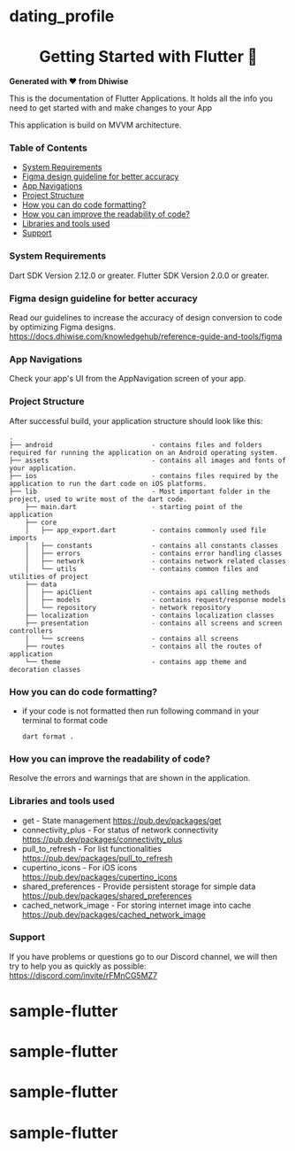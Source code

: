 
# dating_profile

<div>
  <h1 align="center">Getting Started with Flutter 🚀 </h1>
  <strong>
    Generated with ❤️ from Dhiwise
  </strong>
  <p>
    This is the documentation of Flutter Applications.
    It holds all the info you need to get started with
    and make changes to your App
  </p>
</div>

This application is build on MVVM architecture. 


### Table of Contents
- [System Requirements](#system-requirements)
- [Figma design guideline for better accuracy](#figma-design-guideline-for-better-accuracy)
- [App Navigations](#app-navigations)
- [Project Structure](#project-structure)
- [How you can do code formatting?](#how-you-can-do-code-formatting)
- [How you can improve the readability of code?](#how-you-can-improve-the-readability-of-code)
- [Libraries and tools used](#libraries-and-tools-used)
- [Support](#support)

### System Requirements

Dart SDK Version 2.12.0 or greater.
Flutter SDK Version 2.0.0 or greater.

### Figma design guideline for better accuracy

Read our guidelines to increase the accuracy of design conversion to code by optimizing Figma designs.
https://docs.dhiwise.com/knowledgehub/reference-guide-and-tools/figma

### App Navigations

Check your app's UI from the AppNavigation screen of your app.

### Project Structure

After successful build, your application structure should look like this:

```
.
├── android                         - contains files and folders required for running the application on an Android operating system.
├── assets                          - contains all images and fonts of your application.
├── ios                             - contains files required by the application to run the dart code on iOS platforms.
├── lib                             - Most important folder in the project, used to write most of the dart code.
    ├── main.dart                   - starting point of the application
    ├── core
    │   ├── app_export.dart         - contains commonly used file imports 
    │   ├── constants               - contains all constants classes
    │   ├── errors                  - contains error handling classes                  
    │   ├── network                 - contains network related classes
    │   └── utils                   - contains common files and utilities of project
    ├── data
    │   ├── apiClient               - contains api calling methods 
    │   ├── models                  - contains request/response models 
    │   └── repository              - network repository
    ├── localization                - contains localization classes
    ├── presentation                - contains all screens and screen controllers
    │   └── screens                 - contains all screens
    ├── routes                      - contains all the routes of application
    └── theme                       - contains app theme and decoration classes
```

### How you can do code formatting?

- if your code is not formatted then run following command in your terminal to format code
  ```
  dart format .
  ```

### How you can improve the readability of code?

Resolve the errors and warnings that are shown in the application.

### Libraries and tools used

- get - State management
https://pub.dev/packages/get
- connectivity_plus - For status of network connectivity
https://pub.dev/packages/connectivity_plus
- pull_to_refresh - For list functionalities
https://pub.dev/packages/pull_to_refresh
- cupertino_icons - For iOS icons
https://pub.dev/packages/cupertino_icons
- shared_preferences - Provide persistent storage for simple data
https://pub.dev/packages/shared_preferences
- cached_network_image - For storing internet image into cache
https://pub.dev/packages/cached_network_image
    
### Support

If you have problems or questions go to our Discord channel, we will then try to help you as quickly as possible: https://discord.com/invite/rFMnCG5MZ7
# sample-flutter
# sample-flutter
# sample-flutter
# sample-flutter
